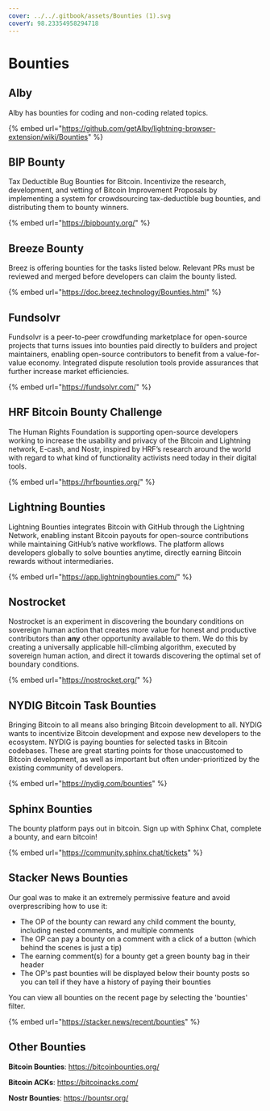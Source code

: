 ```yaml
---
cover: ../../.gitbook/assets/Bounties (1).svg
coverY: 98.23354958294718
---
```


# Bounties

## Alby

Alby has bounties for coding and non-coding related topics.

{% embed url="https://github.com/getAlby/lightning-browser-extension/wiki/Bounties" %}

## BIP Bounty

Tax Deductible Bug Bounties for Bitcoin. Incentivize the research, development, and vetting of Bitcoin Improvement Proposals by implementing a system for crowdsourcing tax-deductible bug bounties, and distributing them to bounty winners.

{% embed url="https://bipbounty.org/" %}

## **Breeze Bounty**

Breez is offering bounties for the tasks listed below. Relevant PRs must be reviewed and merged before developers can claim the bounty listed.

{% embed url="https://doc.breez.technology/Bounties.html" %}

## Fundsolvr

Fundsolvr is a peer-to-peer crowdfunding marketplace for open-source projects that turns issues into bounties paid directly to builders and project maintainers, enabling open-source contributors to benefit from a value-for-value economy. Integrated dispute resolution tools provide assurances that further increase market efficiencies.

{% embed url="https://fundsolvr.com/" %}

## HRF Bitcoin Bounty Challenge

The Human Rights Foundation is supporting open-source developers working to increase the usability and privacy of the Bitcoin and Lightning network, E-cash, and Nostr, inspired by HRF’s research around the world with regard to what kind of functionality activists need today in their digital tools.

{% embed url="https://hrfbounties.org/" %}

## Lightning Bounties

Lightning Bounties integrates Bitcoin with GitHub through the Lightning Network, enabling instant Bitcoin payouts for open-source contributions while maintaining GitHub’s native workflows. The platform allows developers globally to solve bounties anytime, directly earning Bitcoin rewards without intermediaries.

{% embed url="https://app.lightningbounties.com/" %}

## Nostrocket

Nostrocket is an experiment in discovering the boundary conditions on sovereign human action that creates more value for honest and productive contributors than **any** other opportunity available to them. We do this by creating a universally applicable hill-climbing algorithm, executed by sovereign human action, and direct it towards discovering the optimal set of boundary conditions.&#x20;

{% embed url="https://nostrocket.org/" %}

## NYDIG Bitcoin Task Bounties

Bringing Bitcoin to all means also bringing Bitcoin development to all. NYDIG wants to incentivize Bitcoin development and expose new developers to the ecosystem. NYDIG is paying bounties for selected tasks in Bitcoin codebases. These are great starting points for those unaccustomed to Bitcoin development, as well as important but often under-prioritized by the existing community of developers.

{% embed url="https://nydig.com/bounties" %}

## Sphinx Bounties

The bounty platform pays out in bitcoin. Sign up with Sphinx Chat, complete a bounty, and earn bitcoin!

{% embed url="https://community.sphinx.chat/tickets" %}

## Stacker News Bounties

Our goal was to make it an extremely permissive feature and avoid overprescribing how to use it:

* The OP of the bounty can reward any child comment the bounty, including nested comments, and multiple comments
* The OP can pay a bounty on a comment with a click of a button (which behind the scenes is just a tip)
* The earning comment(s) for a bounty get a green bounty bag in their header
* The OP's past bounties will be displayed below their bounty posts so you can tell if they have a history of paying their bounties

You can view all bounties on the recent page by selecting the 'bounties' filter.

{% embed url="https://stacker.news/recent/bounties" %}

## **Other Bounties**

**Bitcoin Bounties**: https://bitcoinbounties.org/

**Bitcoin ACKs**: https://bitcoinacks.com/

**Nostr Bounties**: https://bountsr.org/
